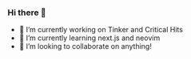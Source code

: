 ### Hi there 👋



- 🔭 I’m currently working on Tinker and Critical Hits
- 🌱 I’m currently learning next.js and neovim
- 👯 I’m looking to collaborate on anything!


